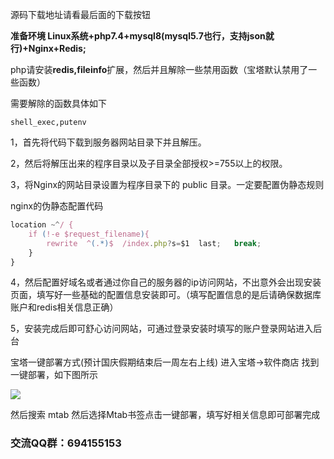 源码下载地址请看最后面的下载按钮

**准备环境 Linux系统+php7.4+mysql8(mysql5.7也行，支持json就行)+Nginx+Redis;**

php请安装**redis,fileinfo**扩展，然后并且解除一些禁用函数（宝塔默认禁用了一些函数）

需要解除的函数具体如下

`shell_exec,putenv`

1，首先将代码下载到服务器网站目录下并且解压。

2，然后将解压出来的程序目录以及子目录全部授权>=755以上的权限。

3，将Nginx的网站目录设置为程序目录下的 public 目录。一定要配置伪静态规则

nginx的伪静态配置代码

``` javascript
location ~^/ {
    if (!-e $request_filename){
        rewrite  ^(.*)$  /index.php?s=$1  last;   break;
    }
}
```
4，然后配置好域名或者通过你自己的服务器的ip访问网站，不出意外会出现安装 页面，填写好一些基础的配置信息安装即可。（填写配置信息的是后请确保数据库账户和redis相关信息正确）

5，安装完成后即可舒心访问网站，可通过登录安装时填写的账户登录网站进入后台


宝塔一键部署方式(预计国庆假期结束后一周左右上线)
进入宝塔->软件商店 找到一键部署，如下图所示

![](https://blog.mtab.cc/uploads/20230930/8e631b580f07edcb84dd4ec5a7aa4823.png)


然后搜索 mtab 然后选择Mtab书签点击一键部署，填写好相关信息即可部署完成

### 交流QQ群：694155153

